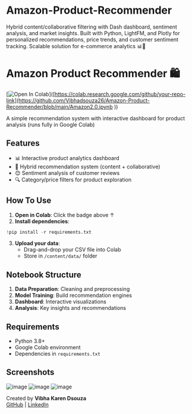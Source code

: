 # Amazon-Product-Recommender
Hybrid content/collaborative filtering with Dash dashboard, sentiment analysis, and market insights. Built with Python, LightFM, and Plotly for personalized recommendations, price trends, and customer sentiment tracking. Scalable solution for e-commerce analytics 📊🚀

# Amazon Product Recommender 🛍️
[![Open In Colab](https://colab.research.google.com/assets/colab-badge.svg)]([https://colab.research.google.com/github/your-repo-link](https://github.com/Vibhadsouza26/Amazon-Product-Recommender/blob/main/Amazon2.0.ipynb
))

A simple recommendation system with interactive dashboard for product analysis (runs fully in Google Colab)

## Features
- 📊 Interactive product analytics dashboard
- 🤝 Hybrid recommendation system (content + collaborative)
- 😊 Sentiment analysis of customer reviews
- 🔍 Category/price filters for product exploration

## How To Use
1. **Open in Colab**: Click the badge above ↑
2. **Install dependencies**:
```python
!pip install -r requirements.txt
```
3. **Upload your data**:
   - Drag-and-drop your CSV file into Colab
   - Store in `/content/data/` folder

## Notebook Structure
1. **Data Preparation**: Cleaning and preprocessing
2. **Model Training**: Build recommendation engines
3. **Dashboard**: Interactive visualizations
4. **Analysis**: Key insights and recommendations

## Requirements
- Python 3.8+
- Google Colab environment
- Dependencies in `requirements.txt`

## Screenshots
![image](https://github.com/user-attachments/assets/268414c8-8f23-44eb-8364-a18ff6ac4735)
![image](https://github.com/user-attachments/assets/356a130a-2cde-4be4-a7a4-8c80881e1f7f)
![image](https://github.com/user-attachments/assets/091c4470-2536-42d9-b2ac-57a6b4139351)


 
Created by **Vibha Karen Dsouza**  
[GitHub](https://github.com/Vibhadsouza26) | [LinkedIn](https://linkedin.com/in/dsouzavibha)


